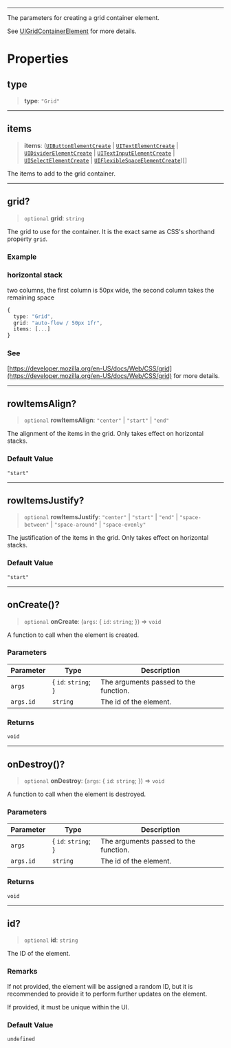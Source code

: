 ***

The parameters for creating a grid container element.

See [UIGridContainerElement](UIGridContainerElement.md) for more details.

# Properties

## type

> **type**: `"Grid"`

***

## items

> **items**: ([`UIButtonElementCreate`](UIButtonElementCreate.md) | [`UITextElementCreate`](UITextElementCreate.md) | [`UIDividerElementCreate`](UIDividerElementCreate.md) | [`UITextInputElementCreate`](UITextInputElementCreate.md) | [`UISelectElementCreate`](UISelectElementCreate.md) | [`UIFlexibleSpaceElementCreate`](UIFlexibleSpaceElementCreate.md))\[]

The items to add to the grid container.

***

## grid?

> `optional` **grid**: `string`

The grid to use for the container.
It is the exact same as CSS's shorthand property `grid`.

### Example

### horizontal stack

two columns, the first column is 50px wide, the second column takes the remaining space

```typescript
{
  type: "Grid",
  grid: "auto-flow / 50px 1fr",
  items: [...]
}
```

### See

[https://developer.mozilla.org/en-US/docs/Web/CSS/grid](https://developer.mozilla.org/en-US/docs/Web/CSS/grid) for more details.

***

## rowItemsAlign?

> `optional` **rowItemsAlign**: `"center"` | `"start"` | `"end"`

The alignment of the items in the grid.
Only takes effect on horizontal stacks.

### Default Value

`"start"`

***

## rowItemsJustify?

> `optional` **rowItemsJustify**: `"center"` | `"start"` | `"end"` | `"space-between"` | `"space-around"` | `"space-evenly"`

The justification of the items in the grid.
Only takes effect on horizontal stacks.

### Default Value

`"start"`

***

## onCreate()?

> `optional` **onCreate**: (`args`: \{ `id`: `string`; }) => `void`

A function to call when the element is created.

### Parameters

| Parameter | Type                 | Description                           |
| --------- | -------------------- | ------------------------------------- |
| `args`    | \{ `id`: `string`; } | The arguments passed to the function. |
| `args.id` | `string`             | The id of the element.                |

### Returns

`void`

***

## onDestroy()?

> `optional` **onDestroy**: (`args`: \{ `id`: `string`; }) => `void`

A function to call when the element is destroyed.

### Parameters

| Parameter | Type                 | Description                           |
| --------- | -------------------- | ------------------------------------- |
| `args`    | \{ `id`: `string`; } | The arguments passed to the function. |
| `args.id` | `string`             | The id of the element.                |

### Returns

`void`

***

## id?

> `optional` **id**: `string`

The ID of the element.

### Remarks

If not provided, the element will be assigned a random ID, but it is recommended to provide it
to perform further updates on the element.

If provided, it must be unique within the UI.

### Default Value

`undefined`
